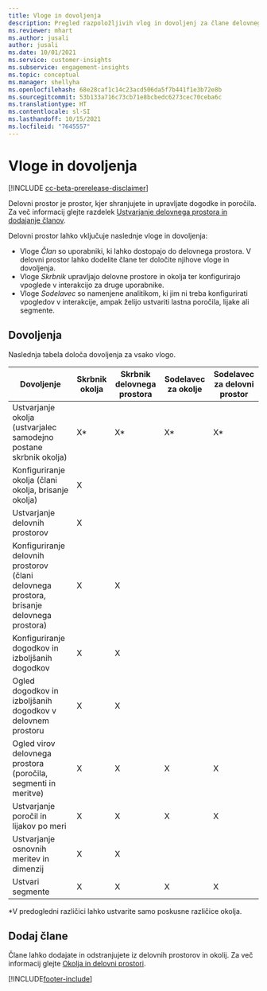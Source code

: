 ```yaml
---
title: Vloge in dovoljenja
description: Pregled razpoložljivih vlog in dovoljenj za člane delovnega prostora.
ms.reviewer: mhart
ms.author: jusali
author: jusali
ms.date: 10/01/2021
ms.service: customer-insights
ms.subservice: engagement-insights
ms.topic: conceptual
ms.manager: shellyha
ms.openlocfilehash: 68e28caf1c14c23acd506da5f7b441f1e3b72e8b
ms.sourcegitcommit: 53b133a716c73cb71e8bcbedc6273cec70ceba6c
ms.translationtype: HT
ms.contentlocale: sl-SI
ms.lasthandoff: 10/15/2021
ms.locfileid: "7645557"
---
```

# <a name="roles-and-permissions"></a>Vloge in dovoljenja

[!INCLUDE [cc-beta-prerelease-disclaimer](includes/cc-beta-prerelease-disclaimer.md)]

Delovni prostor je prostor, kjer shranjujete in upravljate dogodke in poročila. Za več informacij glejte razdelek [Ustvarjanje delovnega prostora in dodajanje članov](create-workspace.md). 

Delovni prostor lahko vključuje naslednje vloge in dovoljenja:

- Vloge *Član* so uporabniki, ki lahko dostopajo do delovnega prostora. V delovni prostor lahko dodelite člane ter določite njihove vloge in dovoljenja. 
- Vloge *Skrbnik* upravljajo delovne prostore in okolja ter konfigurirajo vpoglede v interakcijo za druge uporabnike. 
- Vloge *Sodelavec* so namenjene analitikom, ki jim ni treba konfigurirati vpogledov v interakcije, ampak želijo ustvariti lastna poročila, lijake ali segmente.

## <a name="permissions"></a>Dovoljenja
  
Naslednja tabela določa dovoljenja za vsako vlogo. 

| Dovoljenje | Skrbnik okolja | Skrbnik delovnega prostora | Sodelavec za okolje | Sodelavec za delovni prostor | 
|--|--|--|--|--|
| Ustvarjanje okolja (ustvarjalec samodejno postane skrbnik okolja) | X* | X* | X* | X* |  
| Konfiguriranje okolja (člani okolja, brisanje okolja) | X |  |  |  |  
| Ustvarjanje delovnih prostorov | X |  |  |  |  
| Konfiguriranje delovnih prostorov (člani delovnega prostora, brisanje delovnega prostora) | X | X |  |  |  
| Konfiguriranje dogodkov in izboljšanih dogodkov | X | X | |  |  
| Ogled dogodkov in izboljšanih dogodkov v delovnem prostoru | X | X | |  |  
| Ogled virov delovnega prostora (poročila, segmenti in meritve)| X | X | X | X |  
| Ustvarjanje poročil in lijakov po meri | X | X | X | X |  
| Ustvarjanje osnovnih meritev in dimenzij| X | X |  |  |  
| Ustvari segmente| X | X | X | X |  

*V predogledni različici lahko ustvarite samo poskusne različice okolja. 

## <a name="add-members"></a>Dodaj člane

Člane lahko dodajate in odstranjujete iz delovnih prostorov in okolij. Za več informacij glejte [Okolja in delovni prostori](manage-environments-workspaces.md).


[!INCLUDE[footer-include](../includes/footer-banner.md)]
